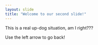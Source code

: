 ```yaml
---
layout: slide
title: "Welcome to our second slide!"
---
```


This is a real up-dog situation, am I right???

Use the left arrow to go back!
